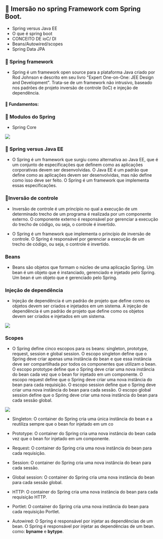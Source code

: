 ## 📌 Imersão no spring Framework com Spring Boot. 

* Spring versus Java EE
* O que é spring boot
* CONCEITO DE ioC/ DI
* Beans/Autowired/scopes
* Spring Data JPA


### 🔗 Spring framework

* Spring é um framework open source para a plataforma Java criado por Rod Johnson e descrito em seu livro "Expert One-on-One: JEE Design and Development". Trata-se de um framework não intrusivo, baseado nos padrões de projeto inversão de controle (IoC) e injeção de dependência.

#### 🔗 Fundamentos: 

### 🔗 Modulos do Spring

* Spring Core

<img src="https://cdn.discordapp.com/attachments/1098139264258158602/1156449774434795602/image.png?ex=65150348&is=6513b1c8&hm=e56522a5cdb0a9766311044f2cfff8d6d7a1e07d1495368a1be35963e72a8fd3&" align=center>


### 🔗 Spring versus Java EE

* O Spring é um framework que surgiu como alternativa ao Java EE, que é um conjunto de especificações que definem como as aplicações corporativas devem ser desenvolvidas. O Java EE é um padrão que define como as aplicações devem ser desenvolvidas, mas não define como isso deve ser feito. O Spring é um framework que implementa essas especificações.

### 🔗Inversão de controle   

* Inversão de controle é um princípio no qual a execução de um determinado trecho de um programa é realizada por um componente externo. O componente externo é responsável por gerenciar a execução do trecho de código, ou seja, o controle é invertido.

* O Spring é um framework que implementa o princípio de inversão de controle. O Spring é responsável por gerenciar a execução de um trecho de código, ou seja, o controle é invertido.

### Beans 

* Beans são objetos que formam o núcleo de uma aplicação Spring. Um bean é um objeto que é instanciado, gerenciado e injetado pelo Spring. Um bean é um objeto que é gerenciado pelo Spring.

### Injeção de dependência

* Injeção de dependência é um padrão de projeto que define como os objetos devem ser criados e injetados em um sistema. A injeção de dependência é um padrão de projeto que define como os objetos devem ser criados e injetados em um sistema.

<img src="https://cdn.discordapp.com/attachments/1098139264258158602/1156450889884782632/image.png?ex=65150451&is=6513b2d1&hm=1c1a5e1b7d9aea4c049e8b11a89965cf2aba23ebed5f85b3697927a2d9a776a7&" align=center>

### Scopes

* O Spring define cinco escopos para os beans: singleton, prototype, request, session e global session. O escopo singleton define que o Spring deve criar apenas uma instância do bean e que essa instância deve ser compartilhada por todos os componentes que utilizam o bean. O escopo prototype define que o Spring deve criar uma nova instância do bean cada vez que o bean for injetado em um componente. O escopo request define que o Spring deve criar uma nova instância do bean para cada requisição. O escopo session define que o Spring deve criar uma nova instância do bean para cada sessão. O escopo global session define que o Spring deve criar uma nova instância do bean para cada sessão global.

<img src="https://cdn.discordapp.com/attachments/1098139264258158602/1156451070457937940/image.png?ex=6515047d&is=6513b2fd&hm=d5ce2643260ba2be9ebec3c3ee7e3ea3e4825aaedcb714caaf6eab3b92de9b44&" align=center>

* Singleton: O container do Spring cria uma única instância do bean e a reutiliza sempre que o bean for injetado em um co

* Prototype: O container do Spring cria uma nova instância do bean cada vez que o bean for injetado em um componente.

* Request: O container do Spring cria uma nova instância do bean para cada requisição.

* Session: O container do Spring cria uma nova instância do bean para cada sessão.

* Global session: O container do Spring cria uma nova instância do bean para cada sessão global.

* HTTP: O container do Spring cria uma nova instância do bean para cada requisição HTTP.

* Portlet: O container do Spring cria uma nova instância do bean para cada requisição Portlet.

* Autowired: O Spring é responsável por injetar as dependências de um bean. O Spring é responsável por injetar as dependências de um bean. como: **byname** e **bytype**.
